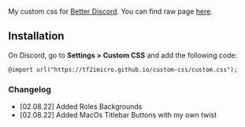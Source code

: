 My custom css for [Better Discord](https://betterdiscord.app/).
You can find raw page [here](https://tf2imicro.github.io/custom-css/custom.css).
## Installation
On Discord, go to **Settings > Custom CSS** and add the following code:

    @import url("https://tf2imicro.github.io/custom-css/custom.css");
### Changelog
+ [02.08.22] Added Roles Backgrounds
+ [02.08.22] Added MacOs Titlebar Buttons with my own twist
